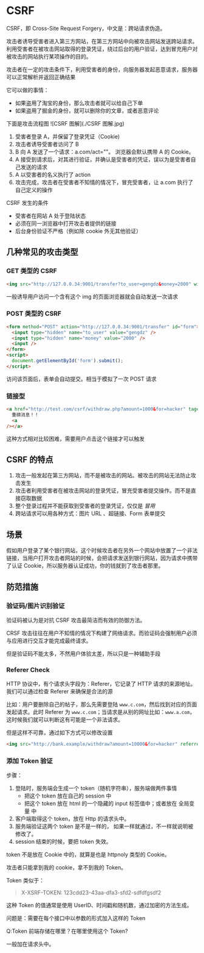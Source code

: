# CSRF

CSRF，即 Cross-Site Request Forgery，中文是：跨站请求伪造。

攻击者诱导受害者进入第三方网站，在第三方网站中向被攻击网站发送跨站请求。利用受害者在被攻击网站取得的登录凭证，绕过后台的用户验证，达到冒充用户对被攻击的网站执行某项操作的目的。

攻击者在一定的攻击条件下，利用受害者的身份，向服务器发起恶意请求，服务器可以正常解析并返回正确结果

它可以做的事情：

- 如果盗用了淘宝的身份，那么攻击者就可以给自己下单
- 如果盗用了掘金的身份，就可以删除你的文章，或者恶意评论

下面是攻击流程图 ![CSRF 图解](./CSRF 图解.jpg)

1. 受害者登录 A，并保留了登录凭证（Cookie)
2. 攻击者诱导受害者访问了 B
3. B 向 A 发送了一个请求：a.com/act=""。 浏览器会默认携带 A 的 Cookie。
4. A 接受到请求后，对其进行验证，并确认是受害者的凭证，误以为是受害者自己发送的请求
5. A 以受害者的名义执行了 action
6. 攻击完成，攻击者在受害者不知情的情况下，冒充受害者，让 a.com 执行了自己定义的操作

CSRF 发生的条件

- 受害者在网站 A 处于登陆状态
- 必须在同一浏览器中打开攻击者提供的链接
- 后台身份验证不严格（例如除 cookie 外无其他验证）

## 几种常见的攻击类型

### GET 类型的 CSRF

```html
<img src="http://127.0.0.34:9001/transfer?to_user=gengdz&money=2000" width="500" heigh="300" />
```

一般诱导用户访问一个含有这个 img 的页面浏览器就会自动发送一次请求

### POST 类型的 CSRF

```html
<form method="POST" action="http://127.0.0.34:9001/transfer" id="form">
  <input type="hidden" name="to_user" value="gengdz" />
  <input type="hidden" name="money" value="2000" />
  <input />
</form>
<script>
  document.getElementById('form').submit();
</script>
```

访问该页面后，表单会自动提交。相当于模拟了一次 POST 请求

### 链接型

```html
<a href="http://test.com/csrf/withdraw.php?amount=1000&for=hacker" taget="_blank">
  重磅消息！！
  <a
/></a>
```

这种方式相对比较困难，需要用户点击这个链接才可以触发

## CSRF 的特点

1. 攻击一般发起在第三方网站，而不是被攻击的网站。被攻击的网站无法防止攻击发生
2. 攻击者利用受害者在被攻击网站的登录凭证，冒充受害者提交操作。而不是直接窃取数据
3. 整个登录过程并不能获取到受害者的登录凭证，仅仅是 _冒用_
4. 跨站请求可以用各种方式：图片 URL 、超链接、Form 表单提交

## 场景

假如用户登录了某个银行网站，这个时候攻击者在另外一个网站中放置了一个非法链接，当用户打开攻击者网站的时候，会把请求发送到银行网站，因为请求中携带了认证 Cookie，所以服务器认证成功，你的钱就到了攻击者那里。

## 防范措施

### 验证码/图片识别验证

验证码被认为是对抗 CSRF 攻击最简洁而有效的防御方法。

CRSF 攻击往往在用户不知情的情况下构建了网络请求。而验证码会强制用户必须与应用进行交互才能完成最终请求。

但是验证码不能太多，不然用户体验太差，所以只是一种辅助手段

### Referer Check

HTTP 协议中，有个请求头字段为：Referer，它记录了 HTTP 请求的来源地址。我们可以通过检查 Referer 来确保是合法的源

比如：用户要删除自己的帖子，那么先需要登陆 `www.c.com`，然后找到对应的页面发起请求。此时 Referer 为 `www.c.com`；当请求是从别的网址比如：`www.a.com`，这时候我们就可以判断这有可能是一个非法请求。

但是这样不可靠，通过如下方式可以修改设置

```html
<img src="http://bank.example/withdraw?amount=10000&for=hacker" referrerpolicy="no-referrer" />
```

### 添加 Token 验证

步骤：

1. 登陆时，服务端会生成一个 token（随机字符串），服务端做两件事情
   - 把这个 token 放在自己的 session 中
   - 把这个 token 放在 html 的一个隐藏的 input 标签值中；或者放在 全局变量 中
2. 客户端取得这个 token，放在 Http 的请求头中。
3. 服务端验证这两个 token 是不是一样的， 如果一样就通过，不一样就说明被修改了。
4. session 结束的时候，要把 token 失效。

token 不是放在 Cookie 中的，就算是也是 httpnoly 类型的 Cookie。

攻击者只能拿到我的 cookie，拿不到我的 Token。

Token 类似于：

> X-XSRF-TOKEN: 123cdd23-43aa-dfa3-sfd2-sdfdfgsdf2

这种 Token 的值通常是使用 UserID、时间戳和随机数，通过加密的方法生成。

问题是：需要在每个接口中以参数的形式加入这样的 Token

Q:Token 前端存储在哪里？在哪里使用这个 Token?

一般加在请求头中。
